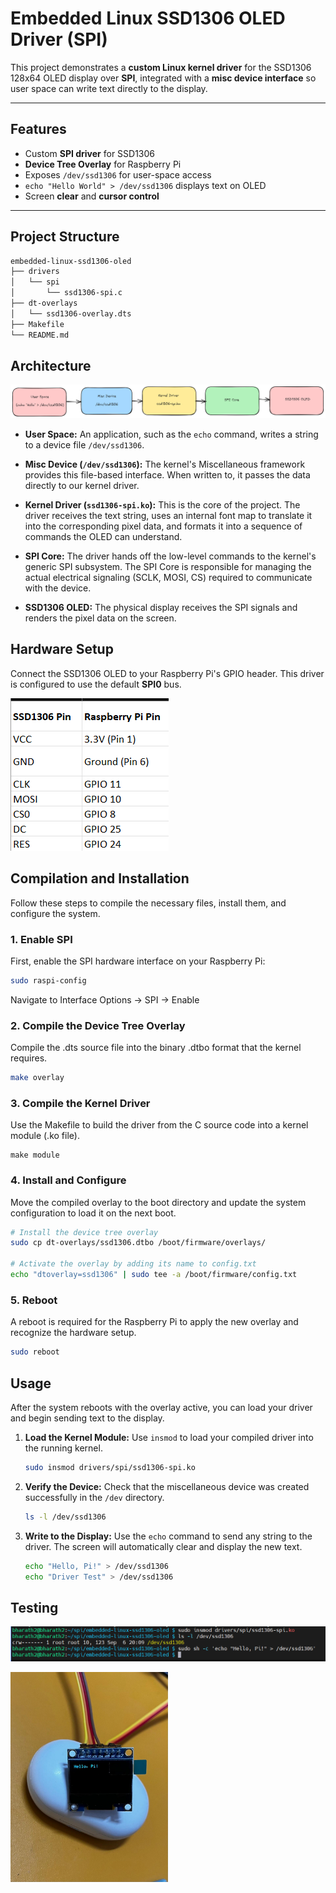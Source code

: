 # Embedded Linux SSD1306 OLED Driver (SPI)

This project demonstrates a **custom Linux kernel driver** for the SSD1306 128x64 OLED display over **SPI**, integrated with a **misc device interface** so user space can write text directly to the display.

---

## Features
- Custom **SPI driver** for SSD1306
- **Device Tree Overlay** for Raspberry Pi
- Exposes `/dev/ssd1306` for user-space access
- `echo "Hello World" > /dev/ssd1306` displays text on OLED
- Screen **clear** and **cursor control**

---

## Project Structure

```bash
embedded-linux-ssd1306-oled
├── drivers
│   └── spi
│       └── ssd1306-spi.c
├── dt-overlays
│   └── ssd1306-overlay.dts
├── Makefile
└── README.md

```

## Architecture

![Architecture](images/architecture.png)



* **User Space:** An application, such as the `echo` command, writes a string to a device file `/dev/ssd1306`. 

* **Misc Device (`/dev/ssd1306`):** The kernel's Miscellaneous framework provides this file-based interface. When written to, it passes the data directly to our kernel driver.

* **Kernel Driver (`ssd1306-spi.ko`):** This is the core of the project. The driver receives the text string, uses an internal font map to translate it into the corresponding pixel data, and formats it into a sequence of commands the OLED can understand.

* **SPI Core:** The driver hands off the low-level commands to the kernel's generic SPI subsystem. The SPI Core is responsible for managing the actual electrical signaling (SCLK, MOSI, CS) required to communicate with the device.

* **SSD1306 OLED:** The physical display receives the SPI signals and renders the pixel data on the screen.

## Hardware Setup

Connect the SSD1306 OLED to your Raspberry Pi's GPIO header. This driver is configured to use the default **SPI0** bus.

![Hardware Pinout](images/hardware-pinout.png)

## Compilation and Installation

Follow these steps to compile the necessary files, install them, and configure the system.

### 1. Enable SPI
First, enable the SPI hardware interface on your Raspberry Pi:
```bash
sudo raspi-config
```
Navigate to Interface Options -> SPI -> Enable

### 2. Compile the Device Tree Overlay

Compile the .dts source file into the binary .dtbo format that the kernel requires.

```bash
make overlay
```

### 3. Compile the Kernel Driver

Use the Makefile to build the driver from the C source code into a kernel module (.ko file).

```
make module
```

### 4. Install and Configure

Move the compiled overlay to the boot directory and update the system configuration to load it on the next boot.

```bash
# Install the device tree overlay
sudo cp dt-overlays/ssd1306.dtbo /boot/firmware/overlays/

# Activate the overlay by adding its name to config.txt
echo "dtoverlay=ssd1306" | sudo tee -a /boot/firmware/config.txt
```

### 5. Reboot

A reboot is required for the Raspberry Pi to apply the new overlay and recognize the hardware setup.

```bash
sudo reboot
```

## Usage

After the system reboots with the overlay active, you can load your driver and begin sending text to the display.

1.  **Load the Kernel Module:**
    Use `insmod` to load your compiled driver into the running kernel.
    ```bash
    sudo insmod drivers/spi/ssd1306-spi.ko
    ```

2.  **Verify the Device:**
    Check that the miscellaneous device was created successfully in the `/dev` directory.
    ```bash
    ls -l /dev/ssd1306
    ```

3.  **Write to the Display:**
    Use the `echo` command to send any string to the driver. The screen will automatically clear and display the new text.
    ```bash
    echo "Hello, Pi!" > /dev/ssd1306
    echo "Driver Test" > /dev/ssd1306
    ```

## Testing 

![alt text](images/commands.png)

<img src="images/ssd1306-output.jpg" alt="Architecture" width="50%">